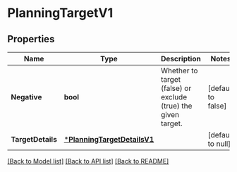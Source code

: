 # PlanningTargetV1

## Properties
Name | Type | Description | Notes
------------ | ------------- | ------------- | -------------
**Negative** | **bool** | Whether to target (false) or exclude (true) the given target. | [default to false]
**TargetDetails** | [***PlanningTargetDetailsV1**](PlanningTargetDetailsV1.md) |  | [default to null]

[[Back to Model list]](../README.md#documentation-for-models) [[Back to API list]](../README.md#documentation-for-api-endpoints) [[Back to README]](../README.md)

